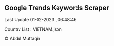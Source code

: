 

## Google Trends Keywords Scraper 
 
Last Update 01-02-2023 , 06:48:46

Country List :
VIETNAM.json



© Abdul Muttaqin 
